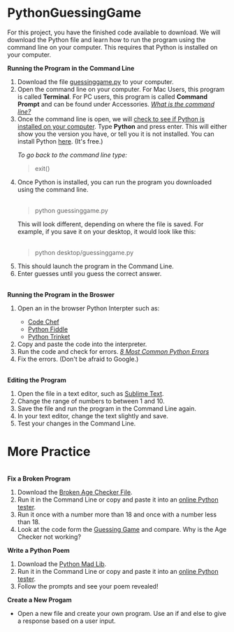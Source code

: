 # PythonGuessingGame
For this project, you have the finished code available to download. We will download the Python file and learn how to run the program using the command line on your computer. This requires that Python is installed on your computer.

<b>Running the Program in the Command Line</b>
<ol>
<li>Download the file <a href="https://github.com/LibraryCodeLab/PythonGuessingGame/blob/master/guessinggame.py">guessinggame.py</a> to your computer.</li>
<li>Open the command line on your computer. For Mac Users, this program is called <b>Terminal</b>. For PC users, this program is called <b>Command Prompt</b> and can be found under Accessories. <i><a href="https://www.computerhope.com/jargon/c/commandi.htm">What is the command line?</a></i></li>
<li>Once the command line is open, we will <a href="https://edu.google.com/openonline/course-builder/docs/1.10/set-up-course-builder/check-for-python.html">check to see if Python is installed on your computer</a>. Type <b>Python</b> and press enter. This will either show you the version you have, or tell you it is not installed. You can install Python <a href="https://www.python.org/downloads/">here</a>. (It's free.) </li>
 <p><i>To go back to the command line type:</i></p>
  <blockquote>exit()</blockquote>
<li>Once Python is installed, you can run the program you downloaded using the command line.</li> 
 <br>
<blockquote> python guessinggame.py </blockquote>
This will look different, depending on where the file is saved. For example, if you save it on your desktop, it would look like this:
<br>
<br>
<blockquote>python desktop/guessinggame.py</blockquote>
<li>This should launch the program in the Command Line.
<li>Enter guesses until you guess the correct answer.
</ol>
<br>
<b>Running the Program in the Broswer</b>
<ol>
 <li>Open an in the browser Python Interpter such as:</li>
 <ul><li><a href="https://www.codechef.com/ide">Code Chef</a></li>
  <li><a href="http://pythonfiddle.com/">Python Fiddle</a></li>
  <li><a href="https://trinket.io/python">Python Trinket</a></li>
 </ul> 
 <li>Copy and paste the code into the interpreter.</li>
 <li>Run the code and check for errors. <i><a href="https://www.dummies.com/programming/python/the-8-most-common-python-programming-errors/">8 Most Common Python Errors</a></i></li>
 <li>Fix the errors. (Don't be afraid to Google.)</li>
 </ol>
<br>
<b>Editing the Program</b>
<p>
<ol>
<li>Open the file in a text editor, such as <a href="https://www.sublimetext.com/">Sublime Text</a>.</li>
 <li>Change the range of numbers to between 1 and 10.</li>
 <li>Save the file and run the program in the Command Line again.</li>
 <li>In your text editor, change the text slightly and save.</li>
 <li>Test your changes in the Command Line.</li>
</ol>
</p>
<h1>More Practice</h1>
<br>
<b>Fix a Broken Program</b>
<ol>
 <li>Download the <a  href="https://github.com/LibraryCodeLab/PythonGuessingGame/blob/master/brokenagechecker.py">Broken Age Checker File</a>.</li> 
 <li>Run it in the Command Line or copy and paste it into an <a href="https://trinket.io/python">online Python tester</a>.</li> 
  <li>Run it once with a number more than 18 and once with a number less than 18.</li> 
 <li>Look at the code form the <a href="https://github.com/LibraryCodeLab/PythonGuessingGame/blob/master/guessinggame.py">Guessing Game</a> and compare. Why is the Age Checker not working?</li> 
</ol>
<b>Write a Python Poem</b>
<ol>
 <li>Download the <a  href="https://github.com/LibraryCodeLab/PythonGuessingGame/blob/master/PythonMadLib.py">Python Mad Lib</a>.</li> 
 <li>Run it in the Command Line or copy and paste it into an <a href="https://trinket.io/python">online Python tester</a>.</li> 
  <li>Follow the prompts and see your poem revealed!</li> 
</ol>
<b>Create a New Progam</b>
<br>
<ul>
<li>Open a new file and create your own program. Use an if and else to give a response based on a user input.</li>
 </ul>
